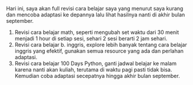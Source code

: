 Hari ini, saya akan full revisi cara belajar saya yang menurut saya kurang dan mencoba adaptasi ke depannya lalu lihat hasilnya nanti di akhir bulan september.

1. Revisi cara belajar math, seperti mengubah set waktu dari 30 menit menjadi 1 hour di setiap sesi, sehari 2 sesi berarti 2 jam sehari.
2. Revisi cara belajar b. inggris, explore lebih banyak tentang cara belajar inggris yang efektif, gunakan semua resource yang ada dan perlahan adaptasi.
3. Revisi cara belajar 100 Days Python, ganti jadwal belajar ke malam karena nanti akan kuliah, terutama di waktu pagi pasti tidak bisa. Kemudian coba adaptasi secepatnya hingga akhir bulan september.